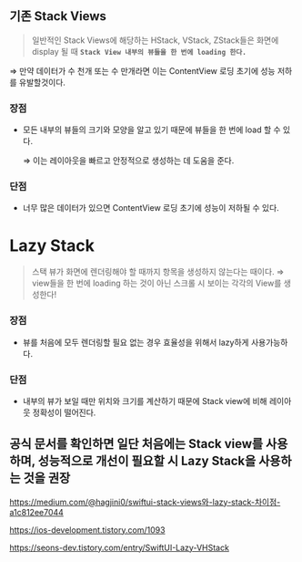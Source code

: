 ## **기존 Stack Views**

> 일반적인 Stack Views에 해당하는 HStack, VStack, ZStack들은 화면에 display 될 때 **`Stack View 내부의 뷰들을 한 번에 loading 한다.`**
> 

⇒ 만약 데이터가 수 천개 또는 수 만개라면 이는 ContentView 로딩 초기에 성능 저하를 유발할것이다. 

### 장점

- 모든 내부의 뷰들의 크기와 모양을 알고 있기 때문에 뷰들을 한 번에 load 할 수 있다.
    
    ⇒ 이는 레이아웃을 빠르고 안정적으로 생성하는 데 도움을 준다.
    

### 단점

- 너무 많은 데이터가 있으면 ContentView 로딩 초기에 성능이 저하될 수 있다.

# Lazy Stack

> 스택 뷰가 화면에 렌더링해야 할 때까지 항목을 생성하지 않는다는 때이다.
⇒ view들을 한 번에 loading 하는 것이 아닌 스크롤 시 보이는 각각의 View를 생성한다!
> 

### 장점

- 뷰를 처음에 모두 렌더링할 필요 없는 경우 효율성을 위해서 lazy하게 사용가능하다.

### 단점

- 내부의 뷰가 보일 때만 위치와 크기를 계산하기 때문에 Stack view에 비해 레이아웃 정확성이 떨어진다.

## 공식 문서를 확인하면 일단 처음에는 Stack view를 사용하며, 성능적으로 개선이 필요할 시 Lazy Stack을 사용하는 것을 권장

https://medium.com/@hagjini0/swiftui-stack-views와-lazy-stack-차이점-a1c812ee7044

https://ios-development.tistory.com/1093

https://seons-dev.tistory.com/entry/SwiftUI-Lazy-VHStack
